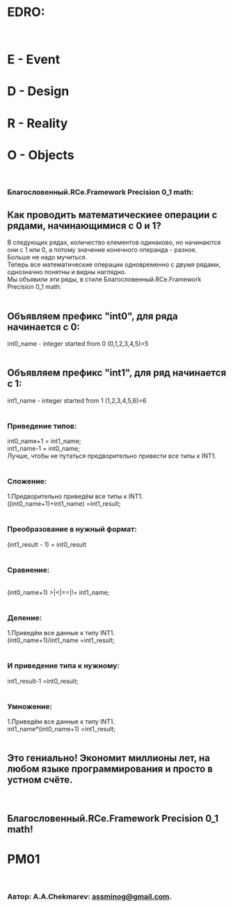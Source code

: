 # EDRO:
<br/>

# E - Event
# D - Design
# R - Reality
# O - Objects 
<br/>

### Благословенный.RCe.Framework Precision 0_1 math:
## Как проводить математическиее операции с рядами, начинающимися с 0 и 1?
 В следующих рядах, количество елементов одинаково, но начинаются они с 1 или 0, а потому значение конечного операнда - разное. <br/>
 Больше не надо мучиться. <br/>
 Теперь все математические операции одновременно с двумя рядами, однозначно понятны и видны наглядно. <br/>
 Мы объявили эти ряды, в стиле Благословенный.RCe.Framework Precision 0_1 math: <br/><br/>
 
 ## Объявляем префикс "int0", для ряда начинается с 0:
 int0_name - integer started from 0 (0,1,2,3,4,5)=5  <br/><br/>
 
## Объявляем префикс "int1", для ряд начинается с 1:
 int1_name - integer started from 1 (1,2,3,4,5,6)=6<br/>
<br/>

### Приведение типов:
int0_name+1 = int1_name; <br/>
int1_name-1 = int0_name; <br/>
Лучше, чтобы не путаться предворительно привести все типы к INT1. <br/>
<br/>

### Сложение: 
1.Предворительно приведём все типы к INT1.<br/>
((int0_name+1)+int1_name)     =int1_result; <br/>
<br/>

### Преобразование в нужный формат:
(int1_result - 1)             = int0_result <br/>
<br/>

### Сравнение: 
 <br/>
(int0_name+1)    >|<|==|!=    int1_name; <br/>
<br/>

### Деление: 
1.Приведём все данные к типу INT1.<br/>
(int0_name+1)/int1_name       =int1_result; <br/>
<br/>

### И приведение типа к нужному:
int1_result-1                 =int0_result; <br/>
<br/>

### Умножение: 
1.Приведём все данные к типу INT1.<br/>
int1_name*(int0_name+1)       =int1_result; <br/>
<br/>

## Это гениально! Экономит миллионы лет, на любом языке программирования и просто в устном счёте.
<br/>

## Благословенный.RCe.Framework Precision 0_1 math!
# PM01
<br/>

###   Автор: A.A.Chekmarev: assminog@gmail.com. 
